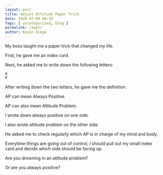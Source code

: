 ```yaml
--- 
layout: post 
title: Adjust Attitude Paper Trick
date: 2020-07-09 00:29
Tags: [ uncategorized, blog ]
permalink: /aapt/ 
author: Kevin Olega 
--- 
```

My boss taught me a paper trick that changed my life.

First, he gave me an index card.

Next, he asked me to write down the following letters:

	A 
	P

After writing down the two letters, he gave me the definition.

AP can mean Always Positive.

AP can also mean Attitude Problem.

I wrote down always positive on one side.

I also wrote attitude problem on the other side.

He asked me to check regularly which AP is in charge of my mind and body.

Everytime things are going out of control, I should pull out my small index card and decide which side should be facing up.

Are you drowning in an attitude problem?

Or are you always positive?